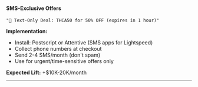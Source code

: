 #### SMS-Exclusive Offers

```
"📱 Text-Only Deal: THCA50 for 50% OFF (expires in 1 hour)"
```

**Implementation:**

- Install: Postscript or Attentive (SMS apps for Lightspeed)
- Collect phone numbers at checkout
- Send 2-4 SMS/month (don't spam)
- Use for urgent/time-sensitive offers only

**Expected Lift:** +$10K-20K/month

---
